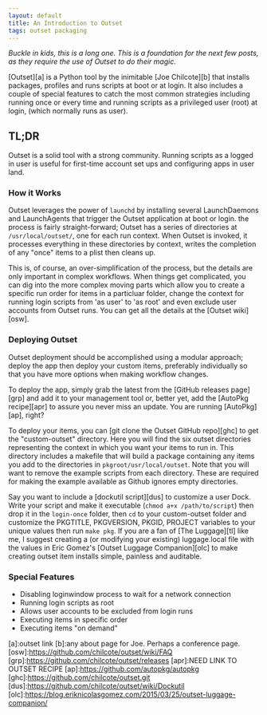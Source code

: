 ```yaml
---
layout: default
title: An Introduction to Outset
tags: outset packaging
---
```


_Buckle in kids, this is a long one. This is a foundation for the next few posts, as they require the use of Outset to do their magic._

[Outset][a] is a Python tool by the inimitable [Joe Chilcote][b] that installs packages, profiles and runs scripts at boot or at login. It also includes a couple of special features to catch the most common strategies including running once or every time and running scripts as a privileged user (root) at login, (which normally runs as user).<!--more--> 

## TL;DR

Outset is a solid tool with a strong community.
Running scripts as a logged in user is useful for first-time account set ups and configuring apps in user land.

### How it Works

Outset leverages the power of `launchd` by installing several LaunchDaemons and LaunchAgents that trigger the Outset application at boot or login. the process is fairly straight-forward; Outset has a series of directories at `/usr/local/outset/`, one for each run context. When Outset is invoked, it processes everything in these directories by context, writes the completion of any "once" items to a plist then cleans up.

This is, of course, an over-simplification of the process, but the details are only important in complex workflows. When things get complicated, you can dig into the more complex moving parts which allow you to create a specific run order for items in a particluar folder, change the context for running login scripts from 'as user' to 'as root' and even exclude user accounts from Outset runs. You can get all the details at the [Outset wiki][osw].

### Deploying Outset

Outset deployment should be accomplished using a modular approach; deploy the app then deploy your custom items, preferably individually so that you have more options when making workflow changes.

To deploy the app, simply grab the latest from the [GitHub releases page][grp] and add it to your management tool or, better yet, add the [AutoPkg recipe][apr] to assure you never miss an update. You are running [AutoPkg][ap], right?

To deploy your items, you can [git clone the Outset GitHub repo][ghc] to get the "custom-outset" directory. Here you will find the six outset directories representing the context in which you want your items to run in. This directory includes a makefile that will build a package containing any items you add to the directories in `pkgroot/usr/local/outset`. Note that you will want to remove the example scripts from each directory. These are required for making the example available as Github ignores empty directories.

Say you want to include a [dockutil script][dus] to customize a user Dock. Write your script and make it executable (`chmod a+x /path/to/script`) then drop it in the `login-once` folder,  then `cd` to your custom-outset folder and customize the PKGTITLE, PKGVERSION, PKGID, PROJECT variables to your unique values then run `make pkg`. If you are a fan of [The Luggage][tl]  like me, I suggest creating a (or modifying your existing) luggage.local file with the values in Eric Gomez's [Outset Luggage Companion][olc] to make creating outset item installs simple, painless and auditable.

### Special Features

- Disabling loginwindow process to wait for a network connection
- Running login scripts as root
- Allows user accounts to be excluded from login runs
- Executing items in specific order
- Executing items "on demand"




[a]:outset link
[b]:any about page for Joe. Perhaps a conference page. 
[osw]:https://github.com/chilcote/outset/wiki/FAQ
[grp]:https://github.com/chilcote/outset/releases
[apr]:NEED LINK TO OUTSET RECIPE
[ap]:https://github.com/autopkg/autopkg
[ghc]:https://github.com/chilcote/outset.git
[dus]:https://github.com/chilcote/outset/wiki/Dockutil
[olc]:https://blog.eriknicolasgomez.com/2015/03/25/outset-luggage-companion/